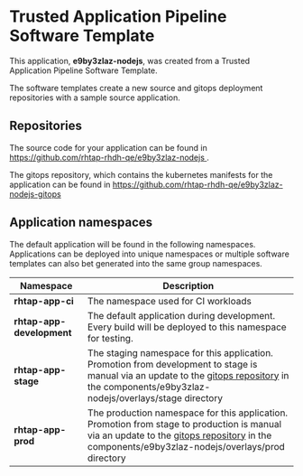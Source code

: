 # Trusted Application Pipeline Software Template

This application, **e9by3zlaz-nodejs**, was created from a Trusted Application Pipeline Software Template.

The software templates create a new source and gitops deployment repositories with a sample source application. 

## Repositories

The source code for your application can be found in [https://github.com/rhtap-rhdh-qe/e9by3zlaz-nodejs ](https://github.com/rhtap-rhdh-qe/e9by3zlaz-nodejs ).
 
The gitops repository, which contains the kubernetes manifests for the application can be found in 
[https://github.com/rhtap-rhdh-qe/e9by3zlaz-nodejs-gitops ](https://github.com/rhtap-rhdh-qe/e9by3zlaz-nodejs-gitops ) 

## Application namespaces 

The default application will be found in the following namespaces. Applications can be deployed into unique namespaces or multiple software templates can also bet generated into the same group namespaces.  

|  Namespace   |  Description   |  
| -------- | -------- |
| **rhtap-app-ci** | The namespace used for CI workloads |
| **rhtap-app-development** | The default application during development. Every build will be deployed to this namespace for testing. |
| **rhtap-app-stage** | The staging namespace for this application. Promotion from development to stage is manual via an update to the [gitops repository](https://github.com/rhtap-rhdh-qe/e9by3zlaz-nodejs-gitops ) in the components/e9by3zlaz-nodejs/overlays/stage directory |
| **rhtap-app-prod** | The production namespace for this application. Promotion from stage to production is manual via an update to the [gitops repository](https://github.com/rhtap-rhdh-qe/e9by3zlaz-nodejs-gitops ) in the components/e9by3zlaz-nodejs/overlays/prod directory |